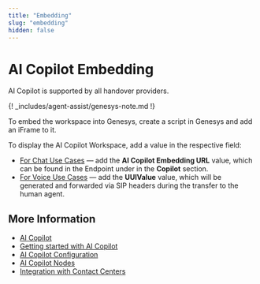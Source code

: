 ```yaml
---
title: "Embedding"
slug: "embedding"
hidden: false
---
```


# AI Copilot Embedding

AI Copilot is supported by all handover providers.

{! _includes/agent-assist/genesys-note.md !}

To embed the workspace into Genesys, create a script in Genesys and add an iFrame to it.

To display the AI Copilot Workspace, add a value in the respective field:

- [For Chat Use Cases](chat.md) — add the **AI Copilot Embedding URL** value, which can be found in the Endpoint under in the **Copilot** section.
- [For Voice Use Cases](voice/voice-overview.md) — add the **UUIValue** value, which will be generated and forwarded via SIP headers during the transfer to the human agent.

## More Information

- [AI Copilot](overview.md)
- [Getting started with AI Copilot](getting-started.md)
- [AI Copilot Configuration](configuration.md)
- [AI Copilot Nodes](../ai/flow-nodes/ai-copilot/overview.md)
- [Integration with Contact Centers](contact-center-integration.md)
